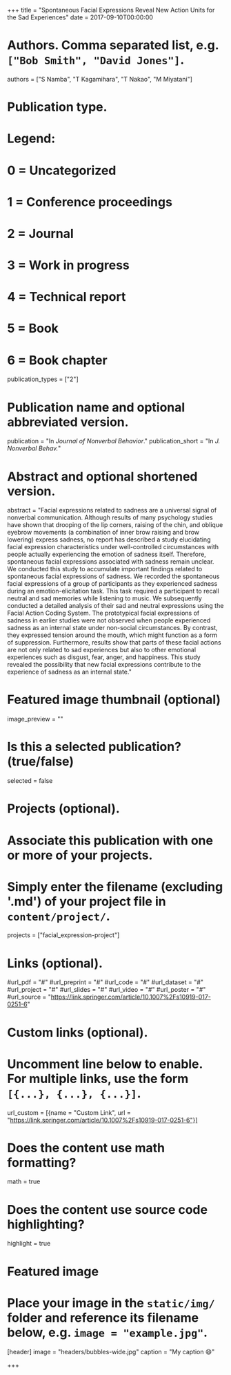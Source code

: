 +++
title = "Spontaneous Facial Expressions Reveal New Action Units for the Sad Experiences"
date = 2017-09-10T00:00:00

# Authors. Comma separated list, e.g. `["Bob Smith", "David Jones"]`.
authors = ["S Namba", "T Kagamihara", "T Nakao", "M Miyatani"]

# Publication type.
# Legend:
# 0 = Uncategorized
# 1 = Conference proceedings
# 2 = Journal
# 3 = Work in progress
# 4 = Technical report
# 5 = Book
# 6 = Book chapter
publication_types = ["2"]

# Publication name and optional abbreviated version.
publication = "In *Journal of Nonverbal Behavior*."
publication_short = "In *J. Nonverbal Behav.*"

# Abstract and optional shortened version.
abstract = "Facial expressions related to sadness are a universal signal of nonverbal communication. Although results of many psychology studies have shown that drooping of the lip corners, raising of the chin, and oblique eyebrow movements (a combination of inner brow raising and brow lowering) express sadness, no report has described a study elucidating facial expression characteristics under well-controlled circumstances with people actually experiencing the emotion of sadness itself. Therefore, spontaneous facial expressions associated with sadness remain unclear. We conducted this study to accumulate important findings related to spontaneous facial expressions of sadness. We recorded the spontaneous facial expressions of a group of participants as they experienced sadness during an emotion-elicitation task. This task required a participant to recall neutral and sad memories while listening to music. We subsequently conducted a detailed analysis of their sad and neutral expressions using the Facial Action Coding System. The prototypical facial expressions of sadness in earlier studies were not observed when people experienced sadness as an internal state under non-social circumstances. By contrast, they expressed tension around the mouth, which might function as a form of suppression. Furthermore, results show that parts of these facial actions are not only related to sad experiences but also to other emotional experiences such as disgust, fear, anger, and happiness. This study revealed the possibility that new facial expressions contribute to the experience of sadness as an internal state."

# Featured image thumbnail (optional)
image_preview = ""

# Is this a selected publication? (true/false)
selected = false

# Projects (optional).
#   Associate this publication with one or more of your projects.
#   Simply enter the filename (excluding '.md') of your project file in `content/project/`.
projects = ["facial_expression-project"]

# Links (optional).
#url_pdf = "#"
#url_preprint = "#"
#url_code = "#"
#url_dataset = "#"
#url_project = "#"
#url_slides = "#"
#url_video = "#"
#url_poster = "#"
#url_source = "https://link.springer.com/article/10.1007%2Fs10919-017-0251-6"

# Custom links (optional).
#   Uncomment line below to enable. For multiple links, use the form `[{...}, {...}, {...}]`.
url_custom = [{name = "Custom Link", url = "https://link.springer.com/article/10.1007%2Fs10919-017-0251-6"}]

# Does the content use math formatting?
math = true

# Does the content use source code highlighting?
highlight = true

# Featured image
# Place your image in the `static/img/` folder and reference its filename below, e.g. `image = "example.jpg"`.
[header]
image = "headers/bubbles-wide.jpg"
caption = "My caption :smile:"

+++
